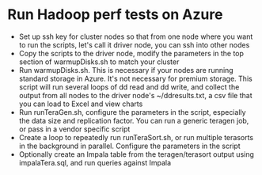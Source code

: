 # Run Hadoop perf tests on Azure

* Set up ssh key for cluster nodes so that from one node where you want to run the scripts, let's call it driver node, you can ssh into other nodes
* Copy the scripts to the driver node, modify the parameters in the top section of warmupDisks.sh to match your cluster
* Run warmupDisks.sh. This is necessary if your nodes are running standard storage in Azure. It's not necessary for premium storage. This script will run several loops of dd read and dd write, and collect the output from all nodes to the driver node's ~/ddresults.txt, a csv file that you can load to Excel and view charts
* Run runTeraGen.sh, configure the parameters in the script, especially the data size and replication factor. You can run a generic teragen job, or pass in a vendor specific script 
* Create a loop to repeatedly run runTeraSort.sh, or run multiple terasorts in the background in parallel. Configure the parameters in the script
* Optionally create an Impala table from the teragen/terasort output using impalaTera.sql, and run queries against Impala
